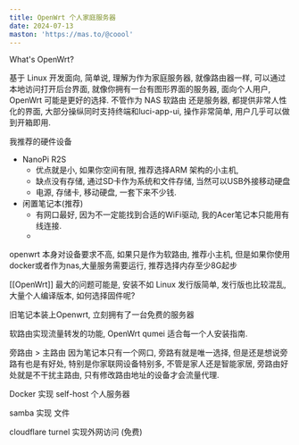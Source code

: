 ```yaml
---
title: OpenWrt 个人家庭服务器
date: 2024-07-13
maston: 'https://mas.to/@coool'
---
```

What's OpenWrt?

基于 Linux 开发面向, 简单说, 理解为作为家庭服务器, 就像路由器一样, 可以通过本地访问打开后台界面, 就像你拥有一台有图形界面的服务器, 面向个人用户, OpenWrt 可能是更好的选择. 不管作为 NAS 软路由 还是服务器, 都提供非常人性化的界面, 大部分操纵同时支持终端和luci-app-ui, 操作非常简单, 用户几乎可以做到开箱即用.
<!-- more -->
我推荐的硬件设备
- NanoPi R2S 
    - 优点就是小, 如果你空间有限, 推荐选择ARM 架构的小主机, 
    - 缺点没有存储, 通过SD卡作为系统和文件存储, 当然可以USB外接移动硬盘
    - 电源, 存储卡, 移动硬盘, 一套下来不少钱.
- 闲置笔记本(推荐)
    - 有网口最好, 因为不一定能找到合适的WiFi驱动, 我的Acer笔记本只能用有线连接.
    - 
openwrt 本身对设备要求不高, 如果只是作为软路由, 推荐小主机, 但是如果你使用docker或者作为nas,大量服务需要运行, 推荐选择内存至少8G起步


[[OpenWrt]] 最大的问题可能是, 安装不如 Linux 发行版简单, 发行版也比较混乱, 大量个人编译版本, 
如何选择固件呢? 



旧笔记本装上Openwrt, 立刻拥有了一台免费的服务器

软路由实现流量转发的功能, OpenWrt qumei 适合每一个人安装指南.

旁路由 > 主路由
因为笔记本只有一个网口, 旁路有就是唯一选择, 但是还是想说旁路有也是有好处, 特别是你家联网设备特别多, 不管是家人还是智能家居, 旁路由好处就是不干扰主路由, 只有修改路由地址的设备才会流量代理.

Docker 实现 self-host 个人服务器

samba 实现 文件

cloudflare turnel 实现外网访问  (免费)



